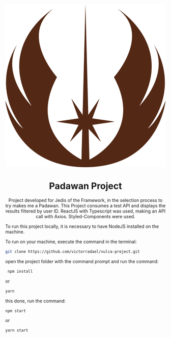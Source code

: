 <div align="center">

![Jedi Logo](./src/assets/jedilogo.svg)

<h1>Padawan Project</h1>

<p>
Project developed for Jedis of the Framework, in the selection process to try makes me a Padawan. This Project consumes a test API and displays the results filtered by user ID. ReactJS with Typescript was used, making an API call with Axios. Styled-Components were used.<p>

</div>

To run this project locally, it is necessary to have NodeJS installed on the machine.

To run on your machine, execute the command in the terminal:

```zsh
git clone https://github.com/victorradael/vulca-project.git
```

open the project folder with the command prompt and run the command:

```zsh
 npm install
```

or

```zsh
yarn
```

this done, run the command:

```zsh
npm start
```

or

```zsh
yarn start
```

